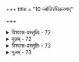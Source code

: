 +++
title = "10 ज्योतिरधिकरणम्"

+++

<details><summary>विश्वास-प्रस्तुतिः - 72</summary>

72.कौक्षेयज्योतिषैक्यं कथितमिह परज्योतिषस्तस्य विश्वो-  
पादानत्वं च विद्यान्तरविदितमतः कारणं वह्निरस्तु।  
मैवं पुंसूक्तवाक्योदितपरपुरुषप्रत्यभिज्ञप्त्यबाधात्  
गायत्र्युक्तिस्तु साम्यादपि च निगदितास्तस्य भूतादिपादाः॥
</details>

<details><summary>मूलम् - 72</summary>

72.कौक्षेयज्योतिषैक्यं कथितमिह परज्योतिषस्तस्य विश्वो-  
पादानत्वं च विद्यान्तरविदितमतः कारणं वह्निरस्तु।  
मैवं पुंसूक्तवाक्योदितपरपुरुषप्रत्यभिज्ञप्त्यबाधात्  
गायत्र्युक्तिस्तु साम्यादपि च निगदितास्तस्य भूतादिपादाः॥
</details>


<details><summary>विश्वास-प्रस्तुतिः - 73</summary>

73.उत्थानं ज्योतिरादावधिकरणयुगे कारणव्याप्तलिङ्गा-  
दित्याभाष्यान्यलिङ्गं स्ववचसि विहितं नेति भाष्यं कथं स्यात्।  
इत्थं विश्वादिलिङ्गं सदिह न तु पराभीष्टलिङ्गं समस्ती-  
त्युत्पश्यन् पूर्वपक्षी व्यवहरति तथा व्याहतिस्तन्न शङ्क्या॥
</details>

<details><summary>मूलम् - 73</summary>

73.उत्थानं ज्योतिरादावधिकरणयुगे कारणव्याप्तलिङ्गा-  
दित्याभाष्यान्यलिङ्गं स्ववचसि विहितं नेति भाष्यं कथं स्यात्।  
इत्थं विश्वादिलिङ्गं सदिह न तु पराभीष्टलिङ्गं समस्ती-  
त्युत्पश्यन् पूर्वपक्षी व्यवहरति तथा व्याहतिस्तन्न शङ्क्या॥
</details>